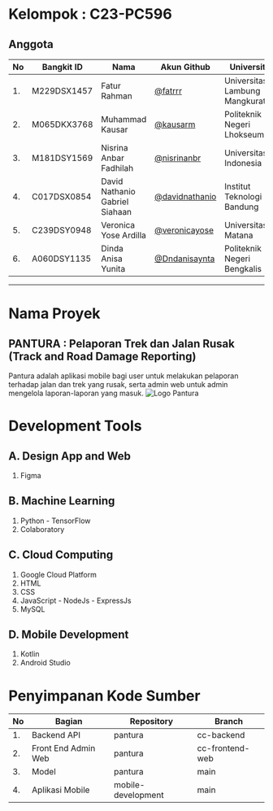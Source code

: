 # Kelompok : C23-PC596
## Anggota
| No | Bangkit ID | Nama | Akun Github | Universitas |
| -- | ---- | ---- | ------ | --- |
| 1. | M229DSX1457 | Fatur Rahman | [@fatrrr](https://github.com/fatrrr) | Universitas Lambung Mangkurat |
| 2. | M065DKX3768 | Muhammad Kausar | [@kausarm](https://github.com/kausarm) | Politeknik Negeri Lhokseumawe |
| 3. | M181DSY1569 | Nisrina Anbar Fadhilah | [@nisrinanbr](https://github.com/nisrinanbr) |  Universitas Indonesia |
| 4. | C017DSX0854 | David Nathanio Gabriel Siahaan | [@davidnathanio](https://github.com/davidnathanio) | Institut Teknologi Bandung |
| 5. | C239DSY0948 | Veronica Yose Ardilla | [@veronicayose](https://github.com/veronicayose) | Universitas Matana |
| 6. | A060DSY1135 | Dinda Anisa Yunita | [@Dndanisaynta](https://github.com/Dndanisaynta) | Politeknik Negeri Bengkalis |

***
# Nama Proyek
## PANTURA : Pelaporan Trek dan Jalan Rusak  (Track and Road Damage Reporting)
Pantura adalah aplikasi mobile bagi user untuk melakukan pelaporan terhadap jalan dan trek yang rusak, serta admin web untuk admin mengelola laporan-laporan yang masuk.
![Logo Pantura](https://storage.googleapis.com/pantura-bucket/logo-color.png)

# Development Tools
## A. Design App and Web
1. Figma
## B. Machine Learning
1. Python - TensorFlow
2. Colaboratory
## C. Cloud Computing
1. Google Cloud Platform
2. HTML
3. CSS
4. JavaScript - NodeJs - ExpressJs
5. MySQL
## D. Mobile Development
1. Kotlin
2. Android Studio

# Penyimpanan Kode Sumber
| No | Bagian | Repository | Branch |
| -- | ---- | ---- | ------ |
| 1. | Backend API | pantura | cc-backend |
| 2. | Front End Admin Web | pantura | cc-frontend-web |
| 3. | Model | pantura | main |
| 4. | Aplikasi Mobile | mobile-development | main |
